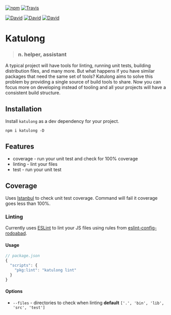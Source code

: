 [![npm](https://img.shields.io/npm/v/katulong.svg)](https://www.npmjs.com/package/katulong)
[![Travis](https://img.shields.io/travis/rodoabad/katulong.svg)](https://travis-ci.org/rodoabad/katulong)

[![David](https://img.shields.io/david/rodoabad/katulong.svg?maxAge=2592000)]()
[![David](https://img.shields.io/david/dev/rodoabad/katulong.svg?maxAge=2592000)]()
[![David](https://img.shields.io/david/peer/rodoabad/katulong.svg?maxAge=2592000)]()

# Katulong

> ### **n**. helper, assistant

A typical project will have tools for linting, running unit tests, building distribution files, and many more. But what happens if you have similar packages that need the same set of tools? Katulong aims to solve this problem by providing a single source of build tools to share. Now you can focus more on developing instead of tooling and all your projects will have a consistent build structure.

## Installation

Install `katulong` as a dev dependency for your project.

```
npm i katulong -D
```

## Features

* coverage - run your unit test and check for 100% coverage
* linting - lint your files
* test - run your unit test

## Coverage

Uses [Istanbul](https://github.com/gotwarlost/istanbul) to check unit test coverage. Command will fail it coverage goes less than 100%.

### Linting

Currently uses [ESLint](https://github.com/eslint/eslint) to lint your JS files using rules from [eslint-config-rodoabad](https://github.com/rodoabad/eslint-config-rodoabad).

#### Usage

```javascript
// package.json
{
  "scripts": {
    "pkg:lint": "katulong lint"
  }
}
```

#### Options

* `--files` - directories to check when linting **default** `['.', 'bin', 'lib', 'src', 'test']`
